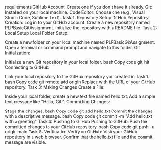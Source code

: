 requirements
GitHub Account: Create one if you don't have it already.
Git: Installed on your local machine.
Code Editor: Choose one (e.g., Visual Studio Code, Sublime Text).
Task 1: Repository Setup
GitHub Repository Creation:
Log in to your GitHub account.
Create a new repository named PLPBasicGitAssignment.
Initialize the repository with a README file.
Task 2: Local Setup
Local Folder Setup:

Create a new folder on your local machine named PLPBasicGitAssignment.
Open a terminal or command prompt and navigate to this folder.
Git Initialization:

Initialize a new Git repository in your local folder.
bash
Copy code
git init
Connecting to GitHub:

Link your local repository to the GitHub repository you created in Task 1.
bash
Copy code
git remote add origin <repository-url>
Replace <repository-url> with the URL of your GitHub repository.
Task 3: Making Changes
Create a File:

Inside your local folder, create a new text file named hello.txt.
Add a simple text message like "Hello, Git!".
Committing Changes:

Stage the changes.
bash
Copy code
git add hello.txt
Commit the changes with a descriptive message.
bash
Copy code
git commit -m "Add hello.txt with a greeting"
Task 4: Pushing to GitHub
Pushing to GitHub:
Push the committed changes to your GitHub repository.
bash
Copy code
git push -u origin main
Task 5: Verification
Verify on GitHub:
Visit your GitHub repository in a web browser.
Confirm that the hello.txt file and the commit message are visible.
